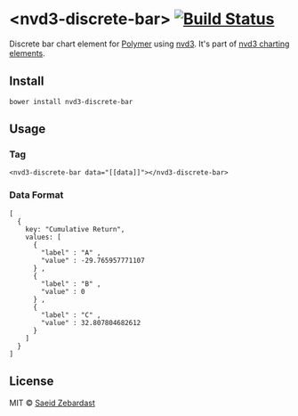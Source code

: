 # &lt;nvd3-discrete-bar&gt; [![Build Status](https://travis-ci.org/saeidzebardast/nvd3-discrete-bar.svg?branch=master)](https://travis-ci.org/saeidzebardast/nvd3-discrete-bar)

Discrete bar chart element for [Polymer](https://www.polymer-project.org) using [nvd3](http://nvd3.org/). It's part of [nvd3 charting elements](https://github.com/saeidzebardast/nvd3-elements).

## Install

```
bower install nvd3-discrete-bar
```

## Usage

### Tag

```
<nvd3-discrete-bar data="[[data]]"></nvd3-discrete-bar>
```

### Data Format

```
[
  {
    key: "Cumulative Return",
    values: [
      {
        "label" : "A" ,
        "value" : -29.765957771107
      } ,
      {
        "label" : "B" ,
        "value" : 0
      } ,
      {
        "label" : "C" ,
        "value" : 32.807804682612
      }
    ]
  }
]
```

## License

MIT © [Saeid Zebardast](http://zebardast.com)
